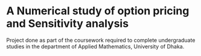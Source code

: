 # A Numerical study of option pricing and Sensitivity analysis
Project done as part of the coursework required to complete undergraduate studies in the department of Applied Mathematics, University of Dhaka.
